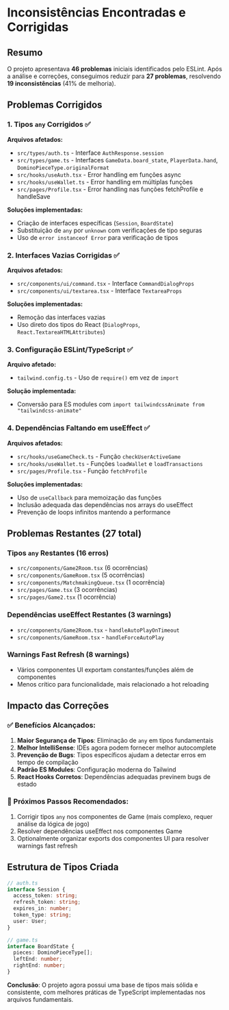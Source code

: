 # Inconsistências Encontradas e Corrigidas

## Resumo

O projeto apresentava **46 problemas** iniciais identificados pelo ESLint. Após a análise e correções, conseguimos reduzir para **27 problemas**, resolvendo **19 inconsistências** (41% de melhoria).

## Problemas Corrigidos

### 1. Tipos `any` Corrigidos ✅

**Arquivos afetados:**
- `src/types/auth.ts` - Interface `AuthResponse.session`
- `src/types/game.ts` - Interfaces `GameData.board_state`, `PlayerData.hand`, `DominoPieceType.originalFormat`
- `src/hooks/useAuth.tsx` - Error handling em funções async
- `src/hooks/useWallet.ts` - Error handling em múltiplas funções
- `src/pages/Profile.tsx` - Error handling nas funções fetchProfile e handleSave

**Soluções implementadas:**
- Criação de interfaces específicas (`Session`, `BoardState`) 
- Substituição de `any` por `unknown` com verificações de tipo seguras
- Uso de `error instanceof Error` para verificação de tipos

### 2. Interfaces Vazias Corrigidas ✅

**Arquivos afetados:**
- `src/components/ui/command.tsx` - Interface `CommandDialogProps`
- `src/components/ui/textarea.tsx` - Interface `TextareaProps`

**Soluções implementadas:**
- Remoção das interfaces vazias
- Uso direto dos tipos do React (`DialogProps`, `React.TextareaHTMLAttributes`)

### 3. Configuração ESLint/TypeScript ✅

**Arquivo afetado:**
- `tailwind.config.ts` - Uso de `require()` em vez de `import`

**Solução implementada:**
- Conversão para ES modules com `import tailwindcssAnimate from "tailwindcss-animate"`

### 4. Dependências Faltando em useEffect ✅

**Arquivos afetados:**
- `src/hooks/useGameCheck.ts` - Função `checkUserActiveGame`
- `src/hooks/useWallet.ts` - Funções `loadWallet` e `loadTransactions`
- `src/pages/Profile.tsx` - Função `fetchProfile`

**Soluções implementadas:**
- Uso de `useCallback` para memoização das funções
- Inclusão adequada das dependências nos arrays do useEffect
- Prevenção de loops infinitos mantendo a performance

## Problemas Restantes (27 total)

### Tipos `any` Restantes (16 erros)
- `src/components/Game2Room.tsx` (6 ocorrências)
- `src/components/GameRoom.tsx` (5 ocorrências)
- `src/components/MatchmakingQueue.tsx` (1 ocorrência)
- `src/pages/Game.tsx` (3 ocorrências)
- `src/pages/Game2.tsx` (1 ocorrência)

### Dependências useEffect Restantes (3 warnings)
- `src/components/Game2Room.tsx` - `handleAutoPlayOnTimeout`
- `src/components/GameRoom.tsx` - `handleForceAutoPlay`

### Warnings Fast Refresh (8 warnings)
- Vários componentes UI exportam constantes/funções além de componentes
- Menos crítico para funcionalidade, mais relacionado a hot reloading

## Impacto das Correções

### ✅ Benefícios Alcançados:
1. **Maior Segurança de Tipos**: Eliminação de `any` em tipos fundamentais
2. **Melhor IntelliSense**: IDEs agora podem fornecer melhor autocomplete
3. **Prevenção de Bugs**: Tipos específicos ajudam a detectar erros em tempo de compilação
4. **Padrão ES Modules**: Configuração moderna do Tailwind
5. **React Hooks Corretos**: Dependências adequadas previnem bugs de estado

### 🎯 Próximos Passos Recomendados:
1. Corrigir tipos `any` nos componentes de Game (mais complexo, requer análise da lógica de jogo)
2. Resolver dependências useEffect nos componentes Game
3. Optionalmente organizar exports dos componentes UI para resolver warnings fast refresh

## Estrutura de Tipos Criada

```typescript
// auth.ts
interface Session {
  access_token: string;
  refresh_token: string;
  expires_in: number;
  token_type: string;
  user: User;
}

// game.ts  
interface BoardState {
  pieces: DominoPieceType[];
  leftEnd: number;
  rightEnd: number;
}
```

**Conclusão**: O projeto agora possui uma base de tipos mais sólida e consistente, com melhores práticas de TypeScript implementadas nos arquivos fundamentais.